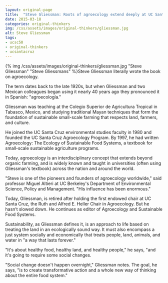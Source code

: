```yaml
---
layout: original-page
title:  "Steve Gliessman: Roots of agroecology extend deeply at UC Santa Cruz"
date: 2015-03-18
categories: original-thinkers
img: /css/assets/images/original-thinkers/gliessman.jpg
alt: Steve Gliessman
tags: 
- ucsc50
- original-thinkers
- ucsantacruz
---
```

{% img /css/assets/images/original-thinkers/gliessman.jpg "Steve Gliessman" "Steve Gliessmans" %}Steve Gliessman literally wrote the book on agroecology.

The term dates back to the late 1920s, but when Gliessman and two Mexican colleagues began using it nearly 40 years ago they pronounced it in Spanish: "agroecología."

Gliessman was teaching at the Colegio Superior de Agricultura Tropical in Tabasco, Mexico, and studying traditional Mayan techniques that form the foundation of sustainable small-scale farming that respects land, farmers, and culture.

He joined the UC Santa Cruz environmental studies faculty in 1980 and founded the UC Santa Cruz Agroecology Program. By 1997, he had written Agroecology: The Ecology of Sustainable Food Systems, a textbook for small-scale sustainable agriculture programs. 

Today, agroecology is an interdisciplinary concept that extends beyond organic farming, and is widely known and taught in universities (often using Gliessman's textbook) across the nation and around the world.  

"Steve is one of the pioneers and founders of agroecology worldwide," said professor Miguel Altieri at UC Berkeley's Department of Environmental Science, Policy and Management. "His influence has been enormous."

Today, Gliessman,  is retired after holding the first endowed chair at UC Santa Cruz, the Ruth and Alfred E. Heller Chair in Agroecology. But he hasn’t slowed down. He continues as editor of Agroecology and Sustainable Food Systems. 

Sustainability, as Gliessman defines it, is an approach to life based on treating the land in an ecologically sound way. It must also encompass a just system socially and economically that treats people, land, animals, and water in "a way that lasts forever."

"It's about healthy food, healthy land, and healthy people," he says, "and it's going to require some social changes.

"Social change doesn't happen overnight," Gliessman notes. The goal, he says, "is to create transformative action and a whole new way of thinking about the entire food system."